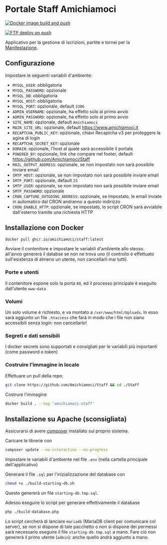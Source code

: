 # Portale Staff Amichiamoci

[![Docker image build and push](https://github.com/Amichiamoci/Staff/actions/workflows/docker.yml/badge.svg)](https://github.com/Amichiamoci/Staff/actions/workflows/docker.yml)

[![FTP deploy on push](https://github.com/Amichiamoci/Staff/actions/workflows/ftp-deploy.yml/badge.svg)](https://github.com/Amichiamoci/Staff/actions/workflows/ftp-deploy.yml)

Applicativo per la gestione di iscrizioni, partite e tornei per la 
[Manifestazione](https://www.amichiamoci.it).

## Configurazione
Impostare le seguenti variabili d'ambiente:

- `MYSQL_USER`: obbligatoria
- `MYSQL_PASSWORD`: opzionale
- `MYSQL_DB`: obbligatoria
- `MYSQL_HOST`: obbligatoria
- `MYSQL_PORT`: opzionale, default `3306`
- `ADMIN_USERNAME`: opzionale, ha effetto solo al primo avvio
- `ADMIN_PASSWORD`: opzionale, ha effetto solo al primo avvio
- `SITE_NAME`: opzionale, default `Amichiamoci`
- `MAIN_SITE_URL`: opzionale, default <https://www.amichiamoci.it>
- `RECAPTCHA_PUBLIC_KEY`: opzionale, chiavi Recaptcha v3 per proteggere la agina di login
- `RECAPTCHA_SECRET_KEY`: opzionale
- `DOMAIN`: opzionale, l'host al quale sarà accessibile il portale
- `POWERED_BY`: opzionale, link che compare nel footer, default <https://github.com/Amichiamoci/Staff>
- `MAIL_OUTPUT_ADDRESS`: opzionale, se non impostato non sarà possibile inviare email
- `SMTP_HOST`: opzionale, se non impostato non sarà possibile inviare email
- `SMTP_PORT`: opzionale, default `25`
- `SMTP_USER`: opzionale, se non impostato non sarà possibile inviare email
- `SMTP_PASSWORD`: opzionale
- `CRON_CAPTURE_OUTGOING_ADDRESS`: opzionale, se impostato, le email inviate in automatico dal CRON andranno a questo indirizzo
- `CRON_ENABLE_HTTP`: opzionale, se impostato, lo script CRON sarà avviabile dall'esterno tramite una richiesta HTTP


## Installazione con Docker
```bash
docker pull ghcr.io/amichiamoci/staff:latest
```

Avviare il contenitore e impostare le variabili d'ambiente allo stesso. all'avvio genererà il databse se non ne trova uno (il controllo è effettuato sull'esistenza di almeno un utente, non cancellarli mai tutti).

### Porte e utenti
Il contenitore espone solo la porta `80`, ed il processo principale è eseguito dall'utente `www-data`

### Volumi
Un solo volume è richiesto, e va montato a `/var/www/html/Uploads`. In esso sarà aggiunto un file `.htaccess` che farà in modo che i file non siano accessibili senza login: non cancellarlo!

### Segreti e dati sensibili
I docker secrets sono supportati e consigliati per le variabili più importanti (come password o token)

### Costruire l'immagine in locale
Effettuare un pull della repo:
```bash
git clone https://github.com/Amichiamoci/Staff && cd ./Staff
```
Costrure l'immagine
```bash
docker build . --tag 'amichiamoci-staff'
```

## Installazione su Apache (sconsigliata)
Assicurarsi di avere [composer](https://getcomposer.org "Vai al sito") installato sul proprio sistema.

Caricare le librerie con
```bash
composer update --no-interaction --no-progress
```
Impostare le variabili d'ambiente nel file `.env` (nella cartella principale dell'applicativo)

Generare il file `.sql` per l'inizializzazione del database con
```bash
chmod +x ./build-starting-db.sh
```
Questo genererà un file `starting-db.tmp.sql`.

Adesso eseguire lo script per generare effettivamente il database
```bash
php ./build-database.php
```
Lo script cercherà di lanciare `mariadb` (MariaDB client per comunicare col server), se non si dispone di tale pacchetto o non si dispone dei permessi sarà necessario eseguire il file `starting-db.tmp.sql` a mano. Fare ciò non genererà il primo utente (`admin`): anche quello andrà aggiunto a mano.